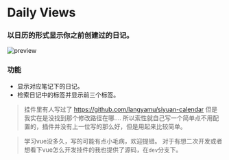 # Daily Views

### 以日历的形式显示你之前创建过的日记。
![preview](https://raw.githubusercontent.com/fatevase/SiYuanDailyViews/main/preview.png)

### 功能
* 显示对应笔记下的日记。
* 检索日记中的标签并显示前三个标签。


> 挂件里有人写过了 https://github.com/langyamu/siyuan-calendar
> 但是我实在是没找到那个修改路径在哪....
> 所以索性就自己写一个简单点不用配置的，插件并没有上一位写的那么好，但是用起来比较简单。

> 学习vue没多久，写的可能有点小毛病，欢迎提错。
> 对于有想二次开发或者想看下vue怎么开发挂件的我也提供了源码，在`dev`分支下。

